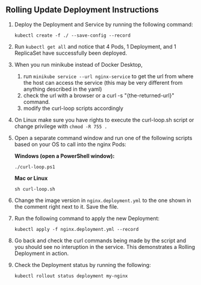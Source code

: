 ## Rolling Update Deployment Instructions

1. Deploy the Deployment and Service by running the following command:

    `kubectl create -f ./ --save-config --record`

2. Run `kubectl get all` and notice that 4 Pods, 1 Deployment, and 1 ReplicaSet have successfully been deployed.
3. When you run minikube instead of Docker Desktop, 
   1. run `minikube service --url nginx-service` to get the url from where the host can access the service (this may be very different from anything described in the yaml)
   2. check the url with a browser or a curl -s "{the-returned-url}" command.
   3. modify the curl-loop scripts accordingly
4. On Linux make sure you have rights to execute the curl-loop.sh script or change privilege with `chmod -R 755 .`
5. Open a separate command window and run one of the following scripts based on your OS to call into the nginx Pods:

    **Windows (open a PowerShell window):**

    `./curl-loop.ps1`

    **Mac or Linux**

    `sh curl-loop.sh`

6. Change the image version in `nginx.deployment.yml` to the one shown in the comment right next to it. Save the file.
7. Run the following command to apply the new Deployment:

    `kubectl apply -f nginx.deployment.yml --record`

8. Go back and check the curl commands being made by the script and you should see no interuption in the service. This demonstrates a Rolling Deployment in action.
9. Check the Deployment status by running the following:

    `kubectl rollout status deployment my-nginx`



